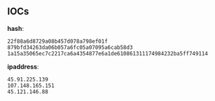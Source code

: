 
## IOCs

__hash__:

```text
22f88a6d8729a08b457d078a798ef01f
879bfd34263da06b057a6fc05a07095a6cab58d3
1a15a35065ec7c2217ca6a4354877e6a1de610861311174984232ba5ff749114
```
__ipaddress__:

```text
45.91.225.139
107.148.165.151
45.121.146.88
```